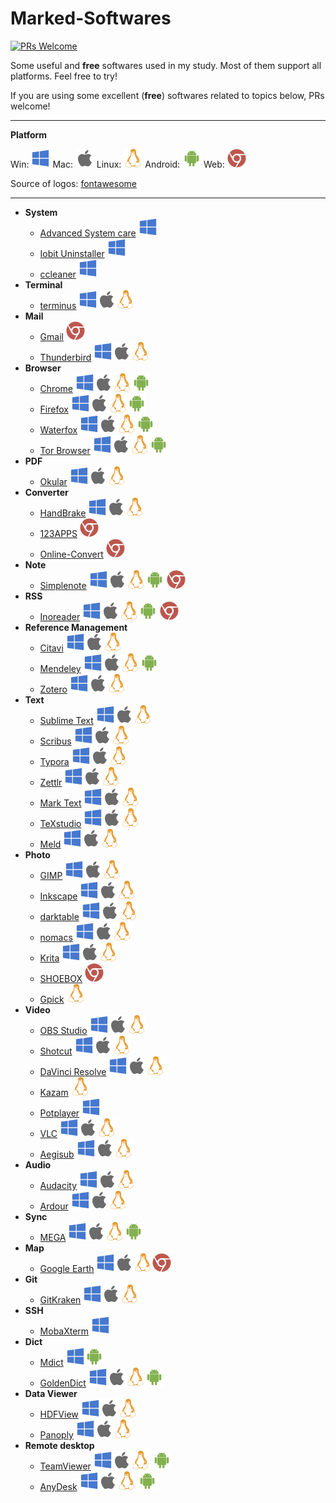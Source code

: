 # Marked-Softwares
[![PRs Welcome](https://img.shields.io/badge/PRs-welcome-brightgreen.svg?style=flat-square)](http://makeapullrequest.com)

Some useful and **free** softwares used in my study. Most of them support all platforms. Feel free to try!

If you are using some excellent (**free**) softwares related to topics below, PRs welcome!

---

**Platform**

Win: ![win](logos/win.svg)  Mac: ![mac](logos/mac.svg)  Linux: ![linux](logos/linux.svg)  Android: ![android](logos/android.svg)  Web: ![web](logos/web.svg)

Source of logos: [fontawesome](https://fontawesome.com/)

---

* __System__
  * [Advanced System care](https://www.iobit.com/en/advancedsystemcarefree.php)  ![win](logos/win.svg)
  * [Iobit Uninstaller](https://www.iobit.com/en/advanceduninstaller.php) ![win](logos/win.svg)
  * [ccleaner](https://www.ccleaner.com/) ![win](logos/win.svg)
* __Terminal__
  - [terminus](https://eugeny.github.io/terminus/)  ![win](logos/win.svg)![mac](logos/mac.svg)![linux](logos/linux.svg)
* __Mail__
  * [Gmail](https://mail.google.com) ![web](logos/web.svg)
  * [Thunderbird](https://www.thunderbird.net/en-US/) ![win](logos/win.svg)![mac](logos/mac.svg)![linux](logos/linux.svg)
* __Browser__
  * [Chrome](https://www.google.com/chrome/)   ![win](logos/win.svg)![mac](logos/mac.svg)![linux](logos/linux.svg)![android](logos/android.svg)
  * [Firefox](https://www.mozilla.org/en-US/firefox/new/)   ![win](logos/win.svg)![mac](logos/mac.svg)![linux](logos/linux.svg)![android](logos/android.svg)
  * [Waterfox](https://www.waterfoxproject.org/en-US/)   ![win](logos/win.svg)![mac](logos/mac.svg)![linux](logos/linux.svg)![android](logos/android.svg)
  * [Tor Browser](https://www.torproject.org/)  ![win](logos/win.svg)![mac](logos/mac.svg)![linux](logos/linux.svg)![android](logos/android.svg)
* __PDF__
  * [Okular](https://okular.kde.org/) ![win](logos/win.svg)![mac](logos/mac.svg)![linux](logos/linux.svg)
* __Converter__
  * [HandBrake](https://handbrake.fr/) ![win](logos/win.svg)![mac](logos/mac.svg)![linux](logos/linux.svg)
  * [123APPS](https://123apps.com/) ![web](logos/web.svg)
  * [Online-Convert](https://www.online-convert.com/) ![web](logos/web.svg)
* __Note__
  * [Simplenote](https://simplenote.com/)  ![win](logos/win.svg)![mac](logos/mac.svg)![linux](logos/linux.svg)![android](logos/android.svg) ![web](logos/web.svg)
* __RSS__
  * [Inoreader](https://www.inoreader.com/)  ![win](logos/win.svg)![mac](logos/mac.svg)![linux](logos/linux.svg)![android](logos/android.svg) ![web](logos/web.svg)
* __Reference Management__
  * [Citavi](https://www.citavi.com/en)   ![win](logos/win.svg)![mac](logos/mac.svg)![linux](logos/linux.svg)
  * [Mendeley](https://www.mendeley.com/)   ![win](logos/win.svg)![mac](logos/mac.svg)![linux](logos/linux.svg)![android](logos/android.svg)
  * [Zotero](https://www.zotero.org/)   ![win](logos/win.svg)![mac](logos/mac.svg)![linux](logos/linux.svg)
* __Text__
  * [Sublime Text](https://www.sublimetext.com/)  ![win](logos/win.svg)![mac](logos/mac.svg)![linux](logos/linux.svg)
  * [Scribus](https://www.scribus.net/)   ![win](logos/win.svg)![mac](logos/mac.svg)![linux](logos/linux.svg)
  * [Typora](https://typora.io/) ![win](logos/win.svg)![mac](logos/mac.svg)![linux](logos/linux.svg)
  * [Zettlr](https://github.com/Zettlr/Zettlr) ![win](logos/win.svg)![mac](logos/mac.svg)![linux](logos/linux.svg)
  * [Mark Text](https://github.com/marktext/marktext)  ![win](logos/win.svg)![mac](logos/mac.svg)![linux](logos/linux.svg)
  * [TeXstudio](https://www.texstudio.org/)   ![win](logos/win.svg)![mac](logos/mac.svg)![linux](logos/linux.svg)
  * [Meld](https://meldmerge.org/)   ![win](logos/win.svg)![mac](logos/mac.svg)![linux](logos/linux.svg)
* __Photo__
  * [GIMP](https://www.gimp.org/) ![win](logos/win.svg)![mac](logos/mac.svg)![linux](logos/linux.svg)
  * [Inkscape](https://inkscape.org/)   ![win](logos/win.svg)![mac](logos/mac.svg)![linux](logos/linux.svg)
  * [darktable](https://www.darktable.org/) ![win](logos/win.svg)![mac](logos/mac.svg)![linux](logos/linux.svg)
  * [nomacs](https://nomacs.org/) ![win](logos/win.svg)![mac](logos/mac.svg)![linux](logos/linux.svg)
  * [Krita](https://krita.org/en/) ![win](logos/win.svg)![mac](logos/mac.svg)![linux](logos/linux.svg)
  * [SHOEBOX](https://shoeboxapp.com/) ![web](logos/web.svg)
  * [Gpick](http://www.gpick.org/)  ![linux](logos/linux.svg)
* __Video__
  * [OBS Studio](https://obsproject.com/)  ![win](logos/win.svg)![mac](logos/mac.svg)![linux](logos/linux.svg)
  * [Shotcut](https://www.shotcut.org/)   ![win](logos/win.svg)![mac](logos/mac.svg)![linux](logos/linux.svg)
  * [DaVinci Resolve](https://www.blackmagicdesign.com/products/davinciresolve/)   ![win](logos/win.svg)![mac](logos/mac.svg)![linux](logos/linux.svg)
  * [Kazam](https://launchpad.net/kazam) ![linux](logos/linux.svg)
  * [Potplayer](https://potplayer.daum.net/) ![win](logos/win.svg)
  * [VLC](https://www.videolan.org/vlc/index.html)  ![win](logos/win.svg)![mac](logos/mac.svg)![linux](logos/linux.svg)
  * [Aegisub](http://www.aegisub.org/)   ![win](logos/win.svg)![mac](logos/mac.svg)![linux](logos/linux.svg)
* __Audio__
  * [Audacity](https://www.audacityteam.org/)   ![win](logos/win.svg)![mac](logos/mac.svg)![linux](logos/linux.svg)
  * [Ardour](https://ardour.org/)   ![win](logos/win.svg)![mac](logos/mac.svg)![linux](logos/linux.svg)
* __Sync__
  * [MEGA](https://mega.nz/sync)  ![win](logos/win.svg)![mac](logos/mac.svg)![linux](logos/linux.svg)![android](logos/android.svg)
* __Map__
  * [Google Earth](https://www.google.com/earth/versions/)   ![win](logos/win.svg)![mac](logos/mac.svg)![linux](logos/linux.svg)![web](logos/web.svg)
* __Git__
  * [GitKraken](https://www.gitkraken.com/)  ![win](logos/win.svg)![mac](logos/mac.svg)![linux](logos/linux.svg)
* __SSH__
  * [MobaXterm](https://mobaxterm.mobatek.net/)  ![win](logos/win.svg)
* __Dict__
  * [Mdict](https://www.mdict.cn/wp/?lang=en)  ![win](logos/win.svg)![android](logos/android.svg)
  * [GoldenDict](http://goldendict.org/)   ![win](logos/win.svg)![mac](logos/mac.svg)![linux](logos/linux.svg)![android](logos/android.svg)
* __Data Viewer__
  * [HDFView](https://www.hdfgroup.org/downloads/hdfview/)  ![win](logos/win.svg)![mac](logos/mac.svg)![linux](logos/linux.svg)
  * [Panoply](https://www.giss.nasa.gov/tools/panoply/)  ![win](logos/win.svg)![mac](logos/mac.svg)![linux](logos/linux.svg)
* __Remote desktop__
  * [TeamViewer](https://www.teamviewer.com/en-us/)  ![win](logos/win.svg)![mac](logos/mac.svg)![linux](logos/linux.svg) ![android](logos/android.svg)
  * [AnyDesk](https://anydesk.com/)  ![win](logos/win.svg)![mac](logos/mac.svg)![linux](logos/linux.svg) ![android](logos/android.svg)
